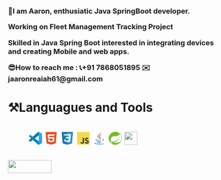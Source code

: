 <div align="center">
<!--   <img src="https://user-images.githubusercontent.com/94035223/164618715-a455f7cb-b444-49bc-9e5f-8d8cc552414d.gif" width="full"> -->
</div>

<h3><p>👋I am Aaron, enthusiatic Java SpringBoot developer.</p>
<p>Working on Fleet Management Tracking Project</p>
<p>Skilled in Java Spring Boot interested in integrating devices and creating Mobile and web apps.</p>
</p>😎How to reach me : 📞+91 7868051895  ✉️<a> jaaronreaiah61@gmail.com</a></p></h3>

<h1>⚒️Languagues and Tools<h1>
  <ul class="code">
    <img src="https://github.com/devicons/devicon/blob/master/icons/vscode/vscode-original.svg" name="react" width="30" height="30">
    <img src="https://github.com/devicons/devicon/blob/master/icons/html5/html5-plain.svg" width="30" height="30">
    <img src="https://github.com/devicons/devicon/blob/master/icons/css3/css3-original.svg" width="30" height="30">
<!--     <img src="https://github.com/devicons/devicon/blob/master/icons/bootstrap/bootstrap-original-wordmark.svg" width="30" height="30"> -->
    <img src="https://github.com/devicons/devicon/blob/master/icons/javascript/javascript-original.svg" width="30" height="30">
<!--     <img src="https://github.com/devicons/devicon/blob/master/icons/python/python-original.svg" width="30" height="30"> -->
<!--     <img src="https://github.com/devicons/devicon/blob/master/icons/flask/flask-original.svg" width="30" height="30"> -->
<!--     <img src="https://github.com/devicons/devicon/blob/master/icons/mongodb/mongodb-original.svg" width="30" height="30"> -->
    <img src="https://github.com/devicons/devicon/blob/master/icons/java/java-original.svg" width="30" height="30">
    <img src="https://github.com/devicons/devicon/blob/master/icons/spring/spring-original.svg" width="30" height="30">
  <img src="https://user-images.githubusercontent.com/25181517/183891303-41f257f8-6b3d-487c-aa56-c497b880d0fb.png" width="30" height="30">
    
       
  </ul>


<img src="https://img.shields.io/badge/Spring_Boot-F2F4F9?style=for-the-badge&logo=spring-boot" width="100" height="30">
